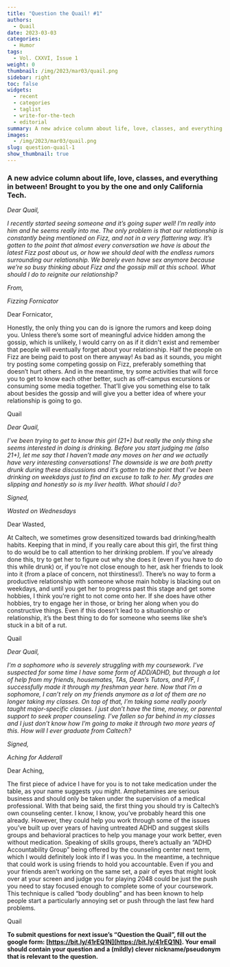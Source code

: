 ```yaml
---
title: "Question the Quail! #1"
authors:
  - Quail
date: 2023-03-03
categories:
  - Humor
tags:
  - Vol. CXXVI, Issue 1
weight: 0
thumbnail: /img/2023/mar03/quail.png
sidebar: right
toc: false
widgets:
  - recent
  - categories
  - taglist
  - write-for-the-tech
  - editorial
summary: A new advice column about life, love, classes, and everything in between! Brought to you by the one and only California Tech.
images:
  - /img/2023/mar03/quail.png
slug: question-quail-1
show_thumbnail: true
---
```



### A new advice column about life, love, classes, and everything in between! Brought to you by the one and only California Tech.

_Dear Quail,_

_I recently started seeing someone and it’s going super well! I’m really into him and he seems really into me. The only problem is that our relationship is constantly being mentioned on Fizz, and not in a very flattering way. It’s gotten to the point that almost every conversation we have is about the latest Fizz post about us, or how we should deal with the endless rumors surrounding our relationship. We barely even have sex anymore because we’re so busy thinking about Fizz and the gossip mill at this school. What should I do to reignite our relationship?_

_From,_

_Fizzing Fornicator_

Dear Fornicator,

Honestly, the only thing you can do is ignore the rumors and keep doing you. Unless there’s some sort of meaningful advice hidden among the gossip, which is unlikely, I would carry on as if it didn't exist and remember that people will eventually forget about your relationship. Half the people on Fizz are being paid to post on there anyway! As bad as it sounds, you might try posting some competing gossip on Fizz, preferably something that doesn’t hurt others. And in the meantime, try some activities that will force you to get to know each other better, such as off-campus excursions or consuming some media together. That’ll give you something else to talk about besides the gossip and will give you a better idea of where your relationship is going to go.

Quail

_Dear Quail,_

_I’ve been trying to get to know this girl (21+) but really the only thing she seems interested in doing is drinking. Before you start judging me (also 21+), let me say that I haven’t made any moves on her and we actually have very interesting conversations! The downside is we are both pretty drunk during these discussions and it’s gotten to the point that I’ve been drinking on weekdays just to find an excuse to talk to her. My grades are slipping and honestly so is my liver health. What should I do?_

_Signed,_

_Wasted on Wednesdays_

Dear Wasted,

At Caltech, we sometimes grow desensitized towards bad drinking/health habits. Keeping that in mind, if you really care about this girl, the first thing to do would be to call attention to her drinking problem. If you’ve already done this, try to get her to figure out why she does it (even if you have to do this while drunk) or, if you’re not close enough to her, ask her friends to look into it (from a place of concern, not thirstiness!). There’s no way to form a productive relationship with someone whose main hobby is blacking out on weekdays, and until you get her to progress past this stage and get some hobbies, I think you’re right to not come onto her. If she does have other hobbies, try to engage her in those, or bring her along when you do constructive things. Even if this doesn’t lead to a situationship or relationship, it’s the best thing to do for someone who seems like she’s stuck in a bit of a rut.

Quail

_Dear Quail,_

_I’m a sophomore who is severely struggling with my coursework. I’ve suspected for some time I have some form of ADD/ADHD, but through a lot of help from my friends, housemates, TAs, Dean’s Tutors, and P/F, I successfully made it through my freshman year here. Now that I’m a sophomore, I can’t rely on my friends anymore as a lot of them are no longer taking my classes. On top of that, I’m taking some really poorly taught major-specific classes. I just don’t have the time, money, or parental support to seek proper counseling. I’ve fallen so far behind in my classes and I just don’t know how I’m going to make it through two more years of this. How will I ever graduate from Caltech?_

_Signed,_

_Aching for Adderall_

Dear Aching,

The first piece of advice I have for you is to not take medication under the table, as your name suggests you might. Amphetamines are serious business and should only be taken under the supervision of a medical professional. With that being said, the first thing you should try is Caltech’s own counseling center. I know, I know, you’ve probably heard this one already. However, they could help you work through some of the issues you’ve built up over years of having untreated ADHD and suggest skills groups and behavioral practices to help you manage your work better, even without medication. Speaking of skills groups, there’s actually an “ADHD Accountability Group” being offered by the counseling center next term, which I would definitely look into if I was you. In the meantime, a technique that could work is using friends to hold you accountable. Even if you and your friends aren’t working on the same set, a pair of eyes that might look over at your screen and judge you for playing 2048 could be just the push you need to stay focused enough to complete some of your coursework. This technique is called “body doubling” and has been known to help people start a particularly annoying set or push through the last few hard problems.

Quail

**To submit questions for next issue’s “Question the Quail”, fill out the google form: [https://bit.ly/41rEQ1N](https://bit.ly/41rEQ1N). Your email should contain your question and a (mildly) clever nickname/pseudonym that is relevant to the question.**
